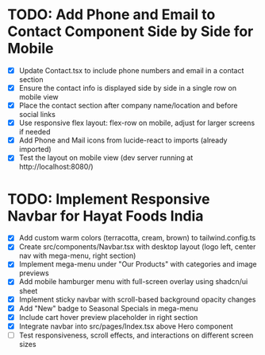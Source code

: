 # TODO: Add Phone and Email to Contact Component Side by Side for Mobile

- [x] Update Contact.tsx to include phone numbers and email in a contact section
- [x] Ensure the contact info is displayed side by side in a single row on mobile view
- [x] Place the contact section after company name/location and before social links
- [x] Use responsive flex layout: flex-row on mobile, adjust for larger screens if needed
- [x] Add Phone and Mail icons from lucide-react to imports (already imported)
- [x] Test the layout on mobile view (dev server running at http://localhost:8080/)

# TODO: Implement Responsive Navbar for Hayat Foods India

- [x] Add custom warm colors (terracotta, cream, brown) to tailwind.config.ts
- [x] Create src/components/Navbar.tsx with desktop layout (logo left, center nav with mega-menu, right section)
- [x] Implement mega-menu under "Our Products" with categories and image previews
- [x] Add mobile hamburger menu with full-screen overlay using shadcn/ui sheet
- [x] Implement sticky navbar with scroll-based background opacity changes
- [x] Add "New" badge to Seasonal Specials in mega-menu
- [x] Include cart hover preview placeholder in right section
- [x] Integrate navbar into src/pages/Index.tsx above Hero component
- [ ] Test responsiveness, scroll effects, and interactions on different screen sizes
